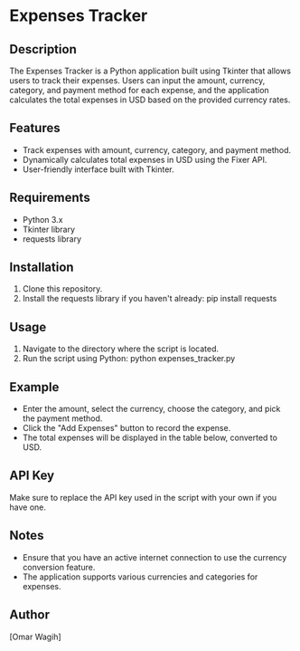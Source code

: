 # Expenses Tracker

## Description
The Expenses Tracker is a Python application built using Tkinter that allows users to track their expenses. Users can input the amount, currency, category, and payment method for each expense, and the application calculates the total expenses in USD based on the provided currency rates.

## Features
- Track expenses with amount, currency, category, and payment method.
- Dynamically calculates total expenses in USD using the Fixer API.
- User-friendly interface built with Tkinter.

## Requirements
- Python 3.x
- Tkinter library
- requests library

## Installation
1. Clone this repository.
2. Install the requests library if you haven't already: pip install requests


## Usage
1. Navigate to the directory where the script is located.
2. Run the script using Python: python expenses_tracker.py


## Example
- Enter the amount, select the currency, choose the category, and pick the payment method.
- Click the "Add Expenses" button to record the expense.
- The total expenses will be displayed in the table below, converted to USD.

## API Key
Make sure to replace the API key used in the script with your own if you have one.

## Notes
- Ensure that you have an active internet connection to use the currency conversion feature.
- The application supports various currencies and categories for expenses.

## Author
[Omar Wagih]


